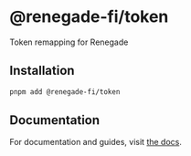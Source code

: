 # @renegade-fi/token

Token remapping for Renegade

## Installation

```bash
pnpm add @renegade-fi/token
```

## Documentation

For documentation and guides, visit [the docs](https://docs.renegade.fi/technical-reference/typescript-sdk).